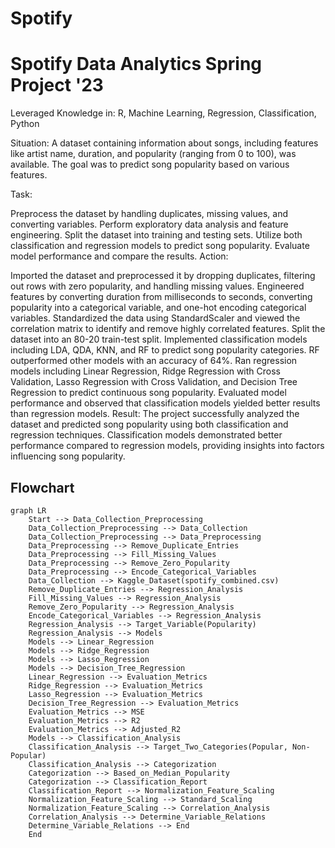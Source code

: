 # Spotify

# Spotify Data Analytics Spring Project '23

Leveraged Knowledge in: R, Machine Learning, Regression, Classification, Python

Situation:
A dataset containing information about songs, including features like artist name, duration, and popularity (ranging from 0 to 100), was available. The goal was to predict song popularity based on various features.

Task:

Preprocess the dataset by handling duplicates, missing values, and converting variables.
Perform exploratory data analysis and feature engineering.
Split the dataset into training and testing sets.
Utilize both classification and regression models to predict song popularity.
Evaluate model performance and compare the results.
Action:

Imported the dataset and preprocessed it by dropping duplicates, filtering out rows with zero popularity, and handling missing values.
Engineered features by converting duration from milliseconds to seconds, converting popularity into a categorical variable, and one-hot encoding categorical variables.
Standardized the data using StandardScaler and viewed the correlation matrix to identify and remove highly correlated features.
Split the dataset into an 80-20 train-test split.
Implemented classification models including LDA, QDA, KNN, and RF to predict song popularity categories. RF outperformed other models with an accuracy of 64%.
Ran regression models including Linear Regression, Ridge Regression with Cross Validation, Lasso Regression with Cross Validation, and Decision Tree Regression to predict continuous song popularity.
Evaluated model performance and observed that classification models yielded better results than regression models.
Result:
The project successfully analyzed the dataset and predicted song popularity using both classification and regression techniques. Classification models demonstrated better performance compared to regression models, providing insights into factors influencing song popularity.


## Flowchart

```mermaid
graph LR
    Start --> Data_Collection_Preprocessing
    Data_Collection_Preprocessing --> Data_Collection
    Data_Collection_Preprocessing --> Data_Preprocessing
    Data_Preprocessing --> Remove_Duplicate_Entries
    Data_Preprocessing --> Fill_Missing_Values
    Data_Preprocessing --> Remove_Zero_Popularity
    Data_Preprocessing --> Encode_Categorical_Variables
    Data_Collection --> Kaggle_Dataset(spotify_combined.csv)
    Remove_Duplicate_Entries --> Regression_Analysis
    Fill_Missing_Values --> Regression_Analysis
    Remove_Zero_Popularity --> Regression_Analysis
    Encode_Categorical_Variables --> Regression_Analysis
    Regression_Analysis --> Target_Variable(Popularity)
    Regression_Analysis --> Models
    Models --> Linear_Regression
    Models --> Ridge_Regression
    Models --> Lasso_Regression
    Models --> Decision_Tree_Regression
    Linear_Regression --> Evaluation_Metrics
    Ridge_Regression --> Evaluation_Metrics
    Lasso_Regression --> Evaluation_Metrics
    Decision_Tree_Regression --> Evaluation_Metrics
    Evaluation_Metrics --> MSE
    Evaluation_Metrics --> R2
    Evaluation_Metrics --> Adjusted_R2
    Models --> Classification_Analysis
    Classification_Analysis --> Target_Two_Categories(Popular, Non-Popular)
    Classification_Analysis --> Categorization
    Categorization --> Based_on_Median_Popularity
    Categorization --> Classification_Report
    Classification_Report --> Normalization_Feature_Scaling
    Normalization_Feature_Scaling --> Standard_Scaling
    Normalization_Feature_Scaling --> Correlation_Analysis
    Correlation_Analysis --> Determine_Variable_Relations
    Determine_Variable_Relations --> End
    End


